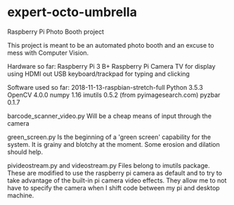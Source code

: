 # expert-octo-umbrella
Raspberry Pi Photo Booth project

This project is meant to be an automated photo booth and an excuse to mess with Computer Vision.

Hardware so far:
  Raspberry Pi 3 B+
  Raspberry Pi Camera
  TV for display using HDMI out
  USB keyboard/trackpad for typing and clicking

Software used so far:
  2018-11-13-raspbian-stretch-full
  Python 3.5.3
  OpenCV 4.0.0
  numpy 1.16
  imutils 0.5.2 (from pyimagesearch.com)
  pyzbar 0.1.7
  
barcode_scanner_video.py
  Will be a cheap means of input through the camera
  
green_screen.py
  Is the beginning of a 'green screen' capability for the system.
  It is grainy and blotchy at the moment. Some erosion and dilation should help.

pivideostream.py and videostream.py
  Files belong to imutils package. These are modified to use the raspberry pi camera
  as default and to try to take advantage of the built-in pi camera video effects.
  They allow me to not have to specify the camera when I shift code between my pi and
  desktop machine.

